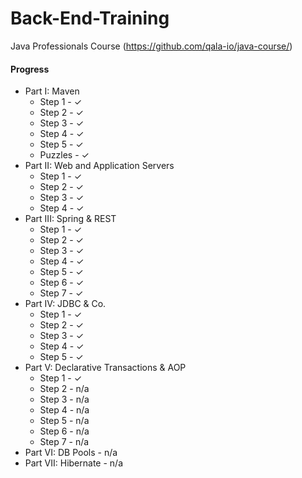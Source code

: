 # Back-End-Training
Java Professionals Course (https://github.com/qala-io/java-course/)

#### Progress
* Part I: Maven
  * Step 1 - ✓
  * Step 2 - ✓
  * Step 3 - ✓
  * Step 4 - ✓
  * Step 5 - ✓
  * Puzzles - ✓
* Part II: Web and Application Servers
  * Step 1 - ✓
  * Step 2 - ✓
  * Step 3 - ✓
  * Step 4 - ✓
* Part III: Spring & REST
  * Step 1 - ✓
  * Step 2 - ✓
  * Step 3 - ✓
  * Step 4 - ✓
  * Step 5 - ✓
  * Step 6 - ✓
  * Step 7 - ✓
* Part IV: JDBC & Co.
  * Step 1 - ✓
  * Step 2 - ✓
  * Step 3 - ✓
  * Step 4 - ✓
  * Step 5 - ✓
* Part V: Declarative Transactions & AOP
  * Step 1 - ✓
  * Step 2 - n/a
  * Step 3 - n/a
  * Step 4 - n/a
  * Step 5 - n/a
  * Step 6 - n/a
  * Step 7 - n/a
* Part VI: DB Pools - n/a
* Part VII: Hibernate - n/a
